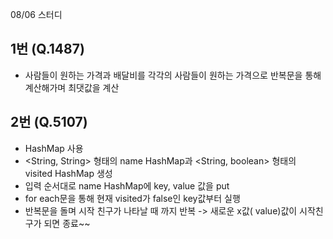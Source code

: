 08/06 스터디

## 1번 (Q.1487)

- 사람들이 원하는 가격과 배달비를 각각의 사람들이 원하는 가격으로 반복문을 통해 계산해가며 최댓값을 계산

## 2번 (Q.5107)

- HashMap 사용
- <String, String> 형태의 name HashMap과 <String, boolean> 형태의 visited HashMap 생성
- 입력 순서대로 name HashMap에 key, value 값을 put
- for each문을 통해 현재 visited가 false인 key값부터 실행
- 반복문을 돌며 시작 친구가 나타날 때 까지 반복 -> 새로운 x값( value)값이 시작친구가 되면 종료~~
